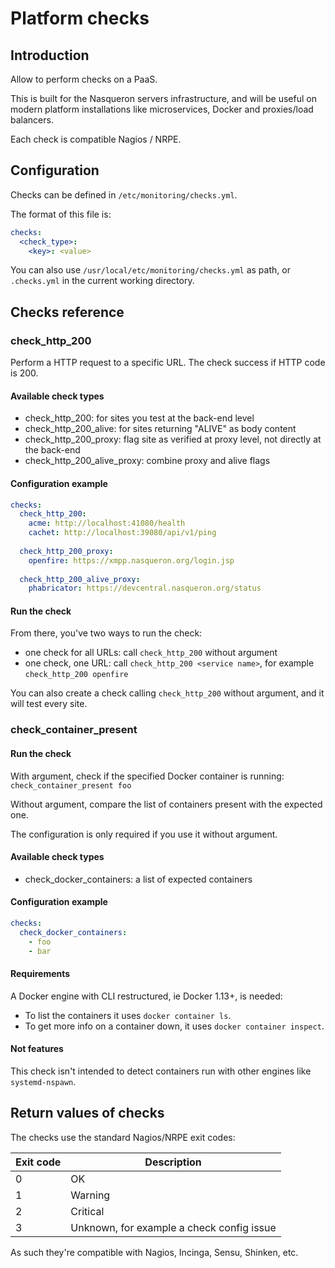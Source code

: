 # Platform checks

## Introduction

Allow to perform checks on a PaaS.

This is built for the Nasqueron servers infrastructure,
and will be useful on modern platform installations
like microservices, Docker and proxies/load balancers.

Each check is compatible Nagios / NRPE.

## Configuration

Checks can be defined in `/etc/monitoring/checks.yml`.

The format of this file is:

```yaml
checks:
  <check_type>:
    <key>: <value>
```

You can also use `/usr/local/etc/monitoring/checks.yml` as path,
or `.checks.yml` in the current working directory.

## Checks reference

### check_http_200

Perform a HTTP request to a specific URL. The check success if HTTP code is 200.

#### Available check types

* check_http_200: for sites you test at the back-end level
* check_http_200_alive: for sites returning "ALIVE" as body content
* check_http_200_proxy: flag site as verified at proxy level, not directly at the back-end
* check_http_200_alive_proxy: combine proxy and alive flags

####  Configuration example

```yaml
checks:
  check_http_200:
    acme: http://localhost:41080/health
    cachet: http://localhost:39080/api/v1/ping
    
  check_http_200_proxy:
    openfire: https://xmpp.nasqueron.org/login.jsp
    
  check_http_200_alive_proxy:
    phabricator: https://devcentral.nasqueron.org/status
```

#### Run the check

From there, you've two ways to run the check:

* one check for all URLs: call `check_http_200` without argument
* one check, one URL: call `check_http_200 <service name>`, for example `check_http_200 openfire`

You can also create a check calling `check_http_200` without argument,
and it will test every site.

### check_container_present

#### Run the check

With argument, check if the specified Docker container is running:
`check_container_present foo`

Without argument, compare the list of containers present with
the expected one.

The configuration is only required if you use it without argument.

#### Available check types

* check_docker_containers: a list of expected containers

####  Configuration example

```yaml
checks:
  check_docker_containers:
    - foo
    - bar
```

#### Requirements

A Docker engine with CLI restructured, ie Docker 1.13+, is needed:
  * To list the containers it uses `docker container ls`.
  * To get more info on a container down,
    it uses `docker container inspect`.

#### Not features

This check isn't intended to detect containers
run with other engines like `systemd-nspawn`.

## Return values of checks

The checks use the standard Nagios/NRPE exit codes: 

| Exit code | Description                               |
|-----------|-------------------------------------------|
| 0         | OK                                        |
| 1         | Warning                                   |
| 2         | Critical                                  |
| 3         | Unknown, for example a check config issue |

As such they're compatible with Nagios, Incinga, Sensu, Shinken, etc.
